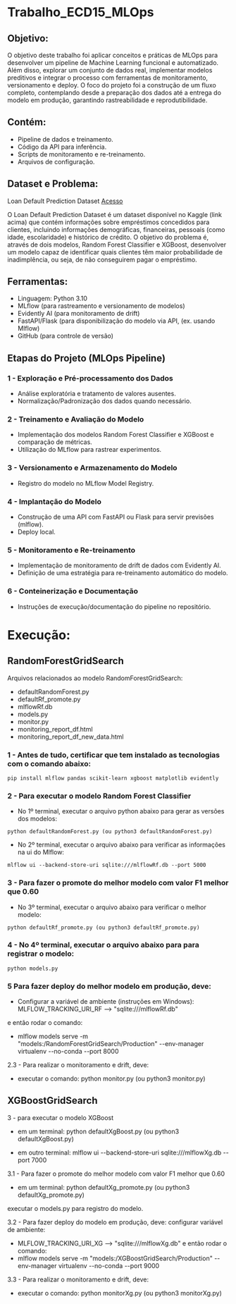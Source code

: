 # Trabalho_ECD15_MLOps

## Objetivo:

O objetivo deste trabalho foi aplicar conceitos e práticas de MLOps para desenvolver um pipeline de Machine Learning funcional e automatizado. Além disso, explorar um conjunto de dados real, implementar modelos preditivos e integrar o processo com ferramentas de monitoramento, versionamento e deploy. O foco do projeto foi a construção de um fluxo completo, contemplando desde a preparação dos dados até a entrega do modelo em produção, garantindo rastreabilidade e reprodutibilidade.

## Contém:
- Pipeline de dados e treinamento.
- Código da API para inferência.
- Scripts de monitoramento e re-treinamento.
- Arquivos de configuração.

## Dataset e Problema:
Loan Default Prediction Dataset
[Acesso](https://www.kaggle.com/datasets/nikhil1e9/loan-default)

O Loan Default Prediction Dataset é um dataset disponível no Kaggle (link acima) que contém informações sobre empréstimos concedidos para clientes, incluindo informações demográficas, financeiras, pessoais (como idade, escolaridade) e histórico de crédito. O objetivo do problema é, através de dois modelos, Random Forest Classifier e XGBoost, desenvolver um modelo capaz de identificar quais clientes têm maior probabilidade de inadimplência, ou seja, de não conseguirem pagar o empréstimo.

## Ferramentas:
- Linguagem: Python 3.10
- MLflow (para rastreamento e versionamento de modelos)
- Evidently AI (para monitoramento de drift)
- FastAPI/Flask (para disponibilização do modelo via API, (ex. usando Mlflow)
- GitHub (para controle de versão)

## Etapas do Projeto (MLOps Pipeline)
### 1 - Exploração e Pré-processamento dos Dados
- Análise exploratória e tratamento de valores ausentes.
- Normalização/Padronização dos dados quando necessário.

### 2 - Treinamento e Avaliação do Modelo
- Implementação dos modelos Random Forest Classifier e XGBoost e comparação de métricas.
- Utilização do MLflow para rastrear experimentos.

### 3 - Versionamento e Armazenamento do Modelo
- Registro do modelo no MLflow Model Registry.

### 4 - Implantação do Modelo
- Construção de uma API com FastAPI ou Flask para servir previsões (mlflow).
- Deploy local.

### 5 - Monitoramento e Re-treinamento
- Implementação de monitoramento de drift de dados com Evidently AI.
- Definição de uma estratégia para re-treinamento automático do modelo.

### 6 - Conteinerização e Documentação
- Instruções de execução/documentação do pipeline no repositório.

# Execução:

## RandomForestGridSearch
Arquivos relacionados ao modelo RandomForestGridSearch:
- defaultRandomForest.py
- defaultRf_promote.py
- mlflowRf.db
- models.py
- monitor.py
- monitoring_report_df.html
- monitoring_report_df_new_data.html

### 1 - Antes de tudo, certificar que tem instalado as tecnologias com o comando abaixo:
```
pip install mlflow pandas scikit-learn xgboost matplotlib evidently
```

### 2 - Para executar o modelo Random Forest Classifier
- No 1º terminal, executar o arquivo python abaixo para gerar as versões dos modelos:
```
python defaultRandomForest.py (ou python3 defaultRandomForest.py)
```
- No 2º terminal, executar o arquivo abaixo para verificar as informações na ui do Mlflow:
```
mlflow ui --backend-store-uri sqlite:///mlflowRf.db --port 5000
```

### 3 - Para fazer o promote do melhor modelo com valor F1 melhor que 0.60
- No 3º terminal, executar o arquivo abaixo para verificar o melhor modelo:
```
python defaultRf_promote.py (ou python3 defaultRf_promote.py)
```

### 4 - No 4º terminal, executar o arquivo abaixo para para registrar o modelo:
```
python models.py
```

### 5 Para fazer deploy do melhor modelo em produção, deve:
- Configurar a variável de ambiente (instruções em Windows):
  MLFLOW_TRACKING_URI_RF --> "sqlite:///mlflowRf.db"
  
e então rodar o comando:
- mlflow models serve -m "models:/RandomForestGridSearch/Production" --env-manager virtualenv --no-conda --port 8000


2.3 - Para realizar o monitoramento e drift, deve:
- executar o comando: python monitor.py (ou python3 monitor.py)

## XGBoostGridSearch

3 - para executar o modelo XGBoost
- em um terminal: python defaultXgBoost.py (ou python3 defaultXgBoost.py)

- em outro terminal: mlflow ui --backend-store-uri sqlite:///mlflowXg.db --port 7000

3.1 - Para fazer o promote do melhor modelo com valor F1 melhor que 0.60
- em um terminal: python defaultXg_promote.py (ou python3 defaultXg_promote.py)


executar o models.py para registro do modelo.


3.2 - Para fazer deploy do modelo em produção, deve:
configurar variável de ambiente:
- MLFLOW_TRACKING_URI_XG --> "sqlite:///mlflowXg.db"
e então rodar o comando:
- mlflow models serve -m "models:/XGBoostGridSearch/Production" --env-manager virtualenv --no-conda --port 9000

3.3 - Para realizar o monitoramento e drift, deve:
- executar o comando: python monitorXg.py (ou python3 monitorXg.py)

